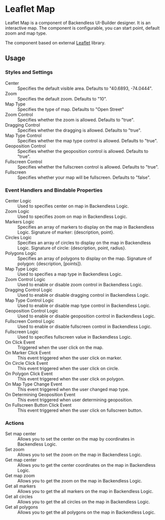 # Leaflet Map

Leaflet Map is a component of Backendless UI-Builder designer. It is an interactive map. The component is configurable,
you can start point, default zoom and map type.

The component based on external [Leaflet](https://github.com/Leaflet/Leaflet) library.

## Usage

### Styles and Settings

<dl>
<dt>Center</dt>
<dd>Specifies the default visible area. Defaults to "40.6893, -74.0444".</dd>
<dt>Zoom</dt>
<dd>Specifies the default zoom. Defaults to "10".</dd>
<dt>Map Type</dt>
<dd>Specifies the type of map. Defaults to "Open Street"</dd>
<dt>Zoom Control</dt>
<dd>Specifies whether the zoom is allowed. Defaults to "true".</dd>
<dt>Dragging Control</dt>
<dd>Specifies whether the dragging is allowed. Defaults to "true".</dd>
<dt>Map Type Control</dt>
<dd>Specifies whether the map type control is allowed. Defaults to "true".</dd>
<dt>Geoposition Control</dt>
<dd>Specifies whether the geoposition control is allowed. Defaults to "true".</dd>
<dt>Fullscreen Control</dt>
<dd>Specifies whether the fullscreen control is allowed. Defaults to "true".</dd>
<dt>Fullscreen</dt>
<dd>Specifies whether your map will be fullscreen. Defaults to "false".</dd>
</dl>

### Event Handlers and Bindable Properties

<dl>
<dt>Center Logic</dt>
<dd>Used to specifies center on map in Backendless Logic.</dd>
<dt>Zoom Logic</dt>
<dd>Used to specifies zoom on map in Backendless Logic.</dd>
<dt>Markers Logic</dt>
<dd>Specifies an array of markers to display on the map in Backendless Logic. Signature of marker: {description, point}.</dd>
<dt>Circles Logic</dt>
<dd>Specifies an array of circles to display on the map in Backendless Logic. Signature of circle: {description, point, radius}.</dd>
<dt>Polygons Logic</dt>
<dd>Specifies an array of polygons to display on the map. Signature of polygon: {description, [points]}.</dd>
<dt>Map Type Logic</dt>
<dd>Used to specifies a map type in Backendless Logic.</dd>
<dt>Zoom Control Logic</dt>
<dd>Used to enable or disable zoom control in Backendless Logic.</dd>
<dt>Dragging Control Logic</dt>
<dd>Used to enable or disable dragging control in Backendless Logic.</dd>
<dt>Map Type Control Logic</dt>
<dd>Used to enable or disable map type control in Backendless Logic.</dd>
<dt>Geoposition Control Logic</dt>
<dd>Used to enable or disable geoposition control in Backendless Logic.</dd>
<dt>Fullscreen Control Logic</dt>
<dd>Used to enable or disable fullscreen control in Backendless Logic.</dd>
<dt>Fullscreen Logic</dt>
<dd>Used to specifies fullscreen value in Backendless Logic.</dd>
<dt>On Click Event</dt>
<dd>Triggered when the user click on the map.</dd>
<dt>On Marker Click Event</dt>
<dd>This event triggered when the user click on marker.</dd>
<dt>On Circle Click Event</dt>
<dd>This event triggered when the user click on circle.</dd>
<dt>On Polygon Click Event</dt>
<dd>This event triggered when the user click on polygon.</dd>
<dt>On Map Type Change Event</dt>
<dd>This event triggered when the user changed map type.</dd>
<dt>On Determining Geoposition Event</dt>
<dd>This event triggered when user determining geoposition.</dd>
<dt>On Fullscreen Button Click Event</dt>
<dd>This event triggered when the user click on fullscreen button.</dd>
</dl>

### Actions

<dl>
<dt>Set map center</dt>
<dd>Allows you to set the center on the map by coordinates in Backendless Logic.</dd>
<dt>Set zoom</dt>
<dd>Allows you to set the zoom on the map in Backendless Logic.</dd>
<dt>Get map center</dt>
<dd>Allows you to get the center coordinates on the map in Backendless Logic.</dd>
<dt>Get map zoom</dt>
<dd>Allows you to get the zoom on the map in Backendless Logic.</dd>
<dt>Get all markers</dt>
<dd>Allows you to get the all markers on the map in Backendless Logic.</dd>
<dt>Get all circles</dt>
<dd>Allows you to get the all circles on the map in Backendless Logic.</dd>
<dt>Get all polygons</dt>
<dd>Allows you to get the all polygons on the map in Backendless Logic.</dd>
</dl>
